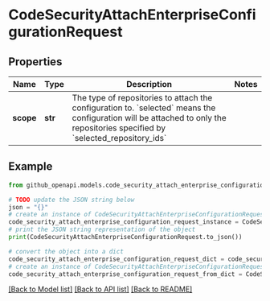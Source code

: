 # CodeSecurityAttachEnterpriseConfigurationRequest


## Properties

Name | Type | Description | Notes
------------ | ------------- | ------------- | -------------
**scope** | **str** | The type of repositories to attach the configuration to. &#x60;selected&#x60; means the configuration will be attached to only the repositories specified by &#x60;selected_repository_ids&#x60; | 

## Example

```python
from github_openapi.models.code_security_attach_enterprise_configuration_request import CodeSecurityAttachEnterpriseConfigurationRequest

# TODO update the JSON string below
json = "{}"
# create an instance of CodeSecurityAttachEnterpriseConfigurationRequest from a JSON string
code_security_attach_enterprise_configuration_request_instance = CodeSecurityAttachEnterpriseConfigurationRequest.from_json(json)
# print the JSON string representation of the object
print(CodeSecurityAttachEnterpriseConfigurationRequest.to_json())

# convert the object into a dict
code_security_attach_enterprise_configuration_request_dict = code_security_attach_enterprise_configuration_request_instance.to_dict()
# create an instance of CodeSecurityAttachEnterpriseConfigurationRequest from a dict
code_security_attach_enterprise_configuration_request_from_dict = CodeSecurityAttachEnterpriseConfigurationRequest.from_dict(code_security_attach_enterprise_configuration_request_dict)
```
[[Back to Model list]](../README.md#documentation-for-models) [[Back to API list]](../README.md#documentation-for-api-endpoints) [[Back to README]](../README.md)


